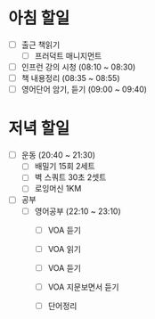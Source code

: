 
# 아침 할일
- [ ] 출근 책읽기
	- [ ] 프러덕트 매니지먼트
- [ ] 인프런 강의 시청 (08:10 ~ 08:30)
- [ ] 책 내용정리 (08:35 ~ 08:55)
- [ ] 영어단어 암기, 듣기 (09:00 ~ 09:40)

# 저녁 할일
- [ ] 운동 (20:40 ~ 21:30)
	- [ ] 배밀기 15회 2세트
	- [ ] 벽 스쿼트 30초 2셋트
	- [ ] 로잉머신 1KM
- [ ] 공부
	- [ ] 영어공부 (22:10 ~ 23:10)
		- [ ] VOA 듣기
		- [ ] VOA 읽기
		- [ ] VOA 듣기
		- [ ] VOA 지문보면서 듣기
		- [ ] 단어정리

